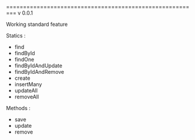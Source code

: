 =========================================================
v 0.0.1

Working standard feature

Statics : 
- find
- findById
- findOne
- findByIdAndUpdate
- findByIdAndRemove
- create
- insertMany
- updateAll
- removeAll

Methods : 
- save
- update
- remove